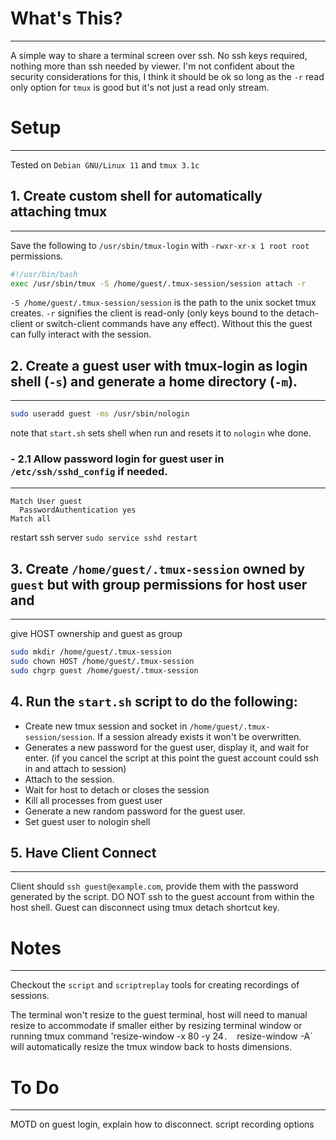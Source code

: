 # What's This?
---
A simple way to share a terminal screen over ssh. No ssh keys required, nothing more than ssh 
needed by viewer. I'm not confident about the security considerations for this, I think it should be
ok so long as the `-r` read only option for `tmux` is good but it's not just a read only stream.

# Setup
---
Tested on `Debian GNU/Linux 11` and `tmux 3.1c`

## 1. Create custom shell for automatically attaching tmux
---
Save the following to `/usr/sbin/tmux-login` with `-rwxr-xr-x 1 root root` permissions.

```sh
#!/usr/bin/bash
exec /usr/sbin/tmux -S /home/guest/.tmux-session/session attach -r
```

`-S /home/guest/.tmux-session/session` is the path to the unix socket tmux creates.
`-r`  signifies the client is read-only (only keys bound to the detach-client or switch-client
      commands have any effect). Without this the guest can fully interact with the session.

## 2. Create a guest user with tmux-login as login shell (`-s`) and generate a home directory (`-m`).
---

```sh
sudo useradd guest -ms /usr/sbin/nologin
```
note that `start.sh` sets shell when run and resets it to `nologin` whe done.

### - 2.1 Allow password login for guest user in `/etc/ssh/sshd_config` if needed.
---
```
Match User guest
  PasswordAuthentication yes
Match all
```
restart ssh server `sudo service sshd restart`


## 3. Create `/home/guest/.tmux-session` owned by `guest` but with group permissions for host user and
---
give HOST ownership and guest as group
```sh
sudo mkdir /home/guest/.tmux-session
sudo chown HOST /home/guest/.tmux-session
sudo chgrp guest /home/guest/.tmux-session
```

## 4. Run the `start.sh` script to do the following: 
  - Create new tmux session and socket in `/home/guest/.tmux-session/session`. If a session already exists
    it won't be overwritten.
  - Generates a new password for the guest user, display it, and wait for enter. (if you cancel the script at this point
    the guest account could ssh in and attach to session)
  - Attach to the session.
  - Wait for host to detach or closes the session
  - Kill all processes from guest user
  - Generate a new random password for the guest user.
  - Set guest user to nologin shell

## 5. Have Client Connect
---
Client should `ssh guest@example.com`, provide them with the password generated by the script. 
DO NOT ssh to the guest account from within the host shell. Guest can disconnect using tmux
detach shortcut key.

# Notes
---
Checkout the `script` and `scriptreplay` tools for creating recordings of sessions.


The terminal won't resize to the guest terminal, host will need to manual resize to accommodate 
if smaller either by resizing terminal window or running tmux command 'resize-window -x 80 -y 24`. 
`resize-window -A` will automatically resize the tmux window back to hosts dimensions.


# To Do
---
MOTD on guest login, explain how to disconnect.
script recording options
